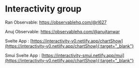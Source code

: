 # Interactivity group

Ran Observable: https://observablehq.com/@rl627

Anuj Observable: https://observablehq.com/@anujtanwar

Svelte App : [https://interactivity-v0.netlify.app/chartShow](https://interactivity-v0.netlify.app/chartShow){:target="_blank"}


Smui Svelte App : [https://interactivity-smui.netlify.app/mui](https://interactivity-v0.netlify.app/chartShow){:target="_blank"}
